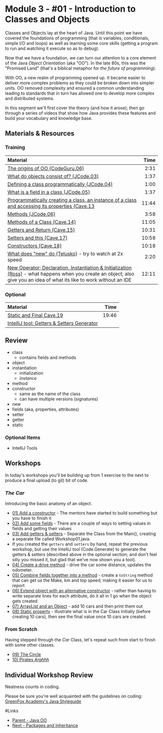 # Module 3 - #01 - Introduction to Classes and Objects
Classes and Objects lay at the heart of Java.  Until this point we have covered the foundations of programming (that is variables, conditionals, simple I/O and loops) as well as learning some core skills (getting a program to run and watching it execute so as to debug).  

Now that we have a foundation, we can turn our attention to a core element of the Java *Object Orientation* (aka "OO").  In the late 80s, this was the &quot;Promised Land&quot; (that&apos;s a biblical metaphor for *the future of programming*).  

With OO, a new realm of programming opened up.  It became easier to deliver more complex problems as they could be broken down into simpler units.  OO removed complexity and ensured a common understanding leading to standards that in turn has allowed one to develop more complex and distributed systems.

In this segment we'll first cover the theory (and how it arose); then go through a series of videos that show how Java provides these features and build your vocabulary and knowledge base.

## Materials & Resources

### Training
| Material | Time |
|:---------|-----:|
|[The origins of OO (CodeGuru.06)](https://www.youtube.com/watch?v=pBlH24tFRQk)|2:31|
|[What do objects consist of? (JCode.03)](https://www.youtube.com/watch?v=eKC04ztp09o)|1:37|
|[Defining a class programmatically (JCode.04)](https://www.youtube.com/watch?v=X8D2FVAfNtI)|1:00|
|[What is a field in a class (JCode.05)](https://www.youtube.com/watch?v=UDVVPUqjsRg)|1:37|
|[Programmatically creating a class, an instance of a class and accessing its properties (Cave.13](https://www.youtube.com/watch?v=OHw2t8BaIUg#t=50)|11:44|
|[Methods (JCode.06)](https://www.youtube.com/watch?v=chWtlHxYS8Y)|3:58|
|[Methods of a Class (Cave.14)](https://www.youtube.com/watch?v=-eoNHtILOs4)|11:05|
|[Getters and Return (Cave.15)](https://www.youtube.com/watch?v=foX28s2Qw0w)|10:31|
|[Setters and this (Cave.17)](https://www.youtube.com/watch?v=x-gBJ6q3Ufc)|10:58|
|[Constructors (Cave.18)](https://www.youtube.com/watch?v=oSiN1J_G01Q)|10:18|
|[What does "new" do (Telusko)](https://www.youtube.com/watch?v=AozJ0CR2W4A) - try to watch at 2x speed|2:20|
|[New Operator; Declaration, Instantiation & Initialization (Ross)](https://www.youtube.com/watch?v=VyPFa1Slh7A#t=50) - what happens when you create an object; also give you an idea of what its like to work without an IDE|12:11|


### Optional
| Material | Time |
|:---------|-----:|
|[Static and Final Cave.19](https://www.youtube.com/watch?v=yImBET6EO8c)|19:46|
|[IntelliJ tool: Getters &amp; Setters Generator](https://www.jetbrains.com/help/idea/2016.2/generating-getters-and-setters.html)||

## Review
- class
  - contains fields and methods
- object
- instantiation
  - initialization
  - *instance*
- method
- constructor
  - same as the name of the class
  - can have multiple versions (signatures)
- new 
- fields (aka, properties, attributes)
- setter
- getter
- static
 
### Optional Items
- IntelliJ Tools


## Workshops
In today's workshops you'll be building up from 1 exercise to the next to produce a final upload (to git) bit of code.

### *The Car*
Introducing the basic anatomy of an object.
- [01) Add a constructor](workshop/Workshop01.md) - The mentors have started to build something but you have to finish it
- [02) Add some fields](workshop/Workshop01-AddFields.md) - There are a couple of ways to setting values in fields and getting their values
- [03) Add getters &amp; setters](workshop/Workshop01-AddGetters.md) - Separate the Class from the Main(), creating a separate file called Workshop01.java.
- If you created the `getters` and `setters` by hand, repeat the previous workshop, but use the IntelliJ tool (Code.Generate) to generate the getters &amp; setters (described above in the optional section; and don't feel silly you missed it, but glad that we've now shown you a tool).
- [04) Create a drive method](workshop/Workshop01-AddDrive.md) - drive the car some distance, updates the odometer.
- [05) Combine fields together into a method](workshop/Workshop01-ToString.md) - create a `toString` method that can get us the Make, km and top speed; making it easier for us to report
- [06) Extend object with an alternative constructor](workshop/Workshop01-Constructor2.md) - rather than having to write separate lines for each attribute, do it all in 1 go when the object gets created
- [07) ArrayList and an Object](workshop/Workshop01-ArrayOf10.md) - add 10 cars and then print them out
- [08) Static property](workshop/Workshop01-Static.md) - illustrate what is in the Car Class initially (before creating 10 cars), then see the final value once 10 cars are created.

### From Scratch
Having stepped through the *Car* Class, let's repeat such from start to finish with some other classes.
- [09) The Circle](workshop/Workshop02.md)
- [10) Pirates *Arghhh*](workshop/Workshop03.md)




## Individual Workshop Review
Neatness counts in coding.

Please be sure you're well acquainted with the guidelines on coding: [GreenFox Academy's Java Styleguide](../../styleguide/java.md)


#Links
- [Parent - Java OO](../README.md)
- [Next - Packages and Inheritance ](../2-packages-and-inheritance/README.md)
